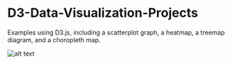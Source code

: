 # D3-Data-Visualization-Projects
Examples using D3.js, including a scatterplot graph, a heatmap, a treemap diagram, and a choropleth map.</br>

 
![alt text][logo]

[logo]: https://raw.githubusercontent.com/d3/d3-logo/master/d3.png "D3 Logo"
